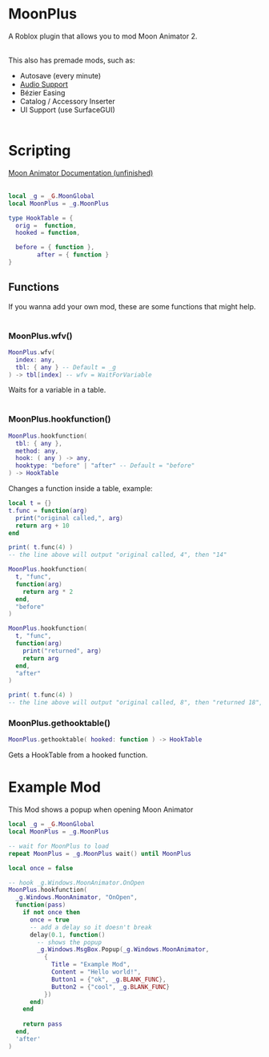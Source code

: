 # MoonPlus
A Roblox plugin that allows you to mod Moon Animator 2.<br><br>

This also has premade mods, such as:
 - Autosave (every minute)
 - <a href="https://youtu.be/9lsvWiSNLZ0">Audio Support</a>
 - Bézier Easing
 - Catalog / Accessory Inserter
 - UI Support (use SurfaceGUI)
<br><br>

# Scripting

<a href="https://zildjibian.github.io/moon-plus">
 Moon Animator Documentation (unfinished)
</a><br><br>

```lua
local _g = _G.MoonGlobal
local MoonPlus = _g.MoonPlus

type HookTable = {
  orig =  function,
  hooked = function,

  before = { function },
		after = { function }
}
```

## Functions
If you wanna add your own mod, these are some functions that might help.<br><br>

### MoonPlus.wfv()
```lua
MoonPlus.wfv(
  index: any,
  tbl: { any } -- Default = _g
) -> tbl[index] -- wfv = WaitForVariable
```
Waits for a variable in a table.<br><br>

### MoonPlus.hookfunction()
```lua
MoonPlus.hookfunction(
  tbl: { any },
  method: any,
  hook: ( any ) -> any,
  hooktype: "before" | "after" -- Default = "before"
) -> HookTable
```
Changes a function inside a table, example:
```lua
local t = {}
t.func = function(arg)
  print("original called,", arg)
  return arg + 10
end

print( t.func(4) )
-- the line above will output "original called, 4", then "14"

MoonPlus.hookfunction(
  t, "func",
  function(arg)
    return arg * 2
  end,
  "before"
)

MoonPlus.hookfunction(
  t, "func",
  function(arg)
    print("returned", arg)
    return arg
  end,
  "after"
)

print( t.func(4) )
-- the line above will output "original called, 8", then "returned 18", then "18"
```
### MoonPlus.gethooktable()
```lua
MoonPlus.gethooktable( hooked: function ) -> HookTable
```
Gets a HookTable from a hooked function.
# Example Mod
This Mod shows a popup when opening Moon Animator
```lua
local _g = _G.MoonGlobal
local MoonPlus = _g.MoonPlus

-- wait for MoonPlus to load
repeat MoonPlus = _g.MoonPlus wait() until MoonPlus

local once = false

-- hook _g.Windows.MoonAnimator.OnOpen
MoonPlus.hookfunction(
  _g.Windows.MoonAnimator, "OnOpen",
  function(pass)
    if not once then
      once = true
      -- add a delay so it doesn't break
      delay(0.1, function()
        -- shows the popup
        _g.Windows.MsgBox.Popup(_g.Windows.MoonAnimator,
          {
            Title = "Example Mod", 
            Content = "Hello world!",
            Button1 = {"ok", _g.BLANK_FUNC},
            Button2 = {"cool", _g.BLANK_FUNC}
          })
      end)
    end
    
    return pass
  end,
  'after'
)
```
